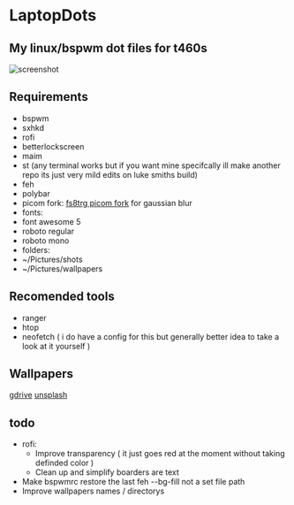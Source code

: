 # LaptopDots
## My linux/bspwm dot files for t460s

![screenshot](https://github.com/NotPocky/LaptopDots/blob/master/showcase/2020-06-12-103320_1920x1080_scrot.png)

## Requirements
* bspwm
* sxhkd
* rofi
* betterlockscreen
* maim
* st (any terminal works but if you want mine specifcally ill make another repo its just very mild edits on luke smiths build)
* feh
* polybar
* picom fork: [fs8trg picom fork](https://www.reddit.com/r/unixporn/comments/fs8trg/oc_comptonpicom_fork_with_both_tryone144s_dual/) for gaussian blur
* fonts:
 * font awesome 5 
 * roboto regular 
 * roboto mono
* folders:
 * ~/Pictures/shots
 * ~/Pictures/wallpapers
 
## Recomended tools
 * ranger
 * htop
 * neofetch ( i do have a config for this but generally better idea to take a look at it yourself )

## Wallpapers 
[gdrive](https://drive.google.com/drive/folders/1LVlYHzyFQ1vHvHAKT4yWaV4HbF9XLFbX?usp=sharing)
[unsplash](https://unsplash.com/)

## todo
* rofi:
  * Improve transparency ( it just goes red at the moment without taking definded color ) 
  * Clean up and simplify boarders are text
* Make bspwmrc restore the last feh --bg-fill not a set file path
* Improve wallpapers names / directorys

